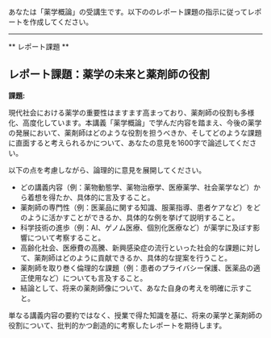 あなたは「薬学概論」の受講生です。以下ののレポート課題の指示に従ってレポートを作成してください。

---------------------------------------
** レポート課題 **

## レポート課題：薬学の未来と薬剤師の役割

**課題:**

現代社会における薬学の重要性はますます高まっており、薬剤師の役割も多様化、高度化しています。本講義「薬学概論」で学んだ内容を踏まえ、今後の薬学の発展において、薬剤師はどのような役割を担うべきか、そしてどのような課題に直面すると考えられるかについて、あなたの意見を1600字で論述してください。

以下の点を考慮しながら、論理的に意見を展開してください。

* どの講義内容（例：薬物動態学、薬物治療学、医療薬学、社会薬学など）から着想を得たか、具体的に言及すること。
* 薬剤師の専門性（例：医薬品に関する知識、服薬指導、患者ケアなど）をどのように活かすことができるか、具体的な例を挙げて説明すること。
* 科学技術の進歩（例：AI、ゲノム医療、個別化医療など）が薬学に及ぼす影響について考察すること。
* 高齢化社会、医療費の高騰、新興感染症の流行といった社会的な課題に対して、薬剤師はどのように貢献できるか、具体的な提案を行うこと。
* 薬剤師を取り巻く倫理的な課題（例：患者のプライバシー保護、医薬品の適正使用など）についても言及すること。
* 結論として、将来の薬剤師像について、あなた自身の考えを明確に示すこと。


単なる講義内容の要約ではなく、授業で得た知識を基に、将来の薬学と薬剤師の役割について、批判的かつ創造的に考察したレポートを期待します。
